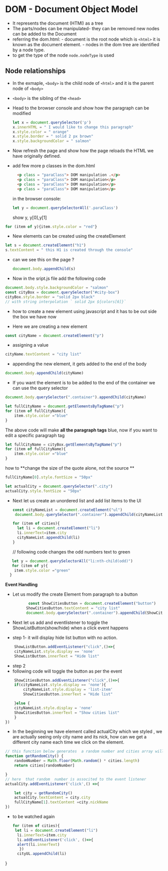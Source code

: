 # DOM - Document Object Model

- It represents the  document (HTMl) as a tree
- The parts/nodes  can be manipulated- they can be removed new nodes can be added to the Document
- referring the dom.html:
            - document is the root node which is ```<html>``` it is  known as the document element.
            - nodes in the dom tree are identified by a node type.
- to get the type of the node ```node.nodeType``` is used

## Node relationships

- In the exmaple, ```<body>``` is the child node of ```<html>``` and it is the parent node of ```<body>```

- ```<body>``` is the sibling of the ```<head>```
- Head to the browser console and show how  the  paragraph can be modified
  
  ``` Javascript
  let x = document.querySelector('p')
  x.innerHTML = " I would like to change this paragraph"
  x.style.color = " orange"
  x.style.border = " solid 2 px brown"
  x.style.backgroundColor = " salmon"
  ```

- Now refresh the page and show how the page reloads the HTML we  have originally defined.

- add few more p classes in the dom.html

  ```HTML
    <p class = "paraClass"> DOM manipulation .</p>
    <p class = "paraClass"> DOM manipulation</p>
    <p class = "paraClass"> DOM manipulation</p>
    <p class = "paraClass"> DOM manipulation</p>
    ```

    in the browser console:

    ```Javascript
    let y = document.querySelectorAll('.paraClass')
    ```

    show y, y[0],y[1]

```javascript
for (item of y){item.style.color = "red"}
```

- New elements can be created using the createElement
  
```javascript
let s = document.createElement("h1")
s.textContent = " this H1 is created through the console"
```

- can we see this on the page ?
  
  ```javascript
  document.body.appendChild(s)
  ```

- Now in the sript.js file add the following code
  
```javascript
document.body.style.backgroundColor = "salmon"
const cityBox = document.querySelector("#city-box") 
cityBox.style.border = "solid 2px black"
// with string interpolation ` solid 2px ${colors[6]}`
```

- how to create a new element using javascript and it has to be out side the box we have now
  
- Here we are creating a new element
  
```javascript
const cityName = document.createElement("p")
```

- assigning a value
  
```javascript
cityName.textContent = "city list"
```

- appending the new element, it gets added to the end of the body
  
```javascript
document.body.appendChild(cityName)
```

- If you want the element is to be added to the end of the container we can use the query selector

```javascript
document.body.querySelector(".container").appendChild(cityName)
```

```javascript
let fullCityName = document.getElementsByTagName("p")
for (item of fullCityName){
    item.style.color ="blue"
}
```

The above code  will make **all the paragraph tags** blue, now if you want to  edit  a specific paragraph tag

```javascript
let fullCityName = cityBox.getElementsByTagName("p")
for (item of fullCityName){
    item.style.color ="blue"
}
```

how to **change the size of the quote alone, not the source
**

```javascript
fullCityName[0].style.fontSize = "50px"
```
```javascript
let actualCity = document.querySelector(".city")
actualCity.style.fontSize = "50px"
```

- Next let us create an unordered list and add list items to the Ul
  
  ```javascript
  const cityNameList = document.createElement("ul")
   document.body.querySelector(".container").appendChild(cityNameList)

  for (item of cities){
    let li = document.createElement("li")
    li.innerText=item.city
    cityNameList.appendChild(li)
  }
  ```

  // following code changes the odd numbers text to green

```javascript
   let y = document.querySelectorAll("li:nth-child(odd)")
   for (item of y){
    item.style.color ="green"
  }

```

**Event Handling**

- Let us modify the create Element from paragraph to a button
  
  ```javascript
         const ShowCitiesButton = document.createElement("button")
        ShowCitiesButton.textContent = "city list"
        document.body.querySelector(".container").appendChild(ShowCitiesButton)
    ```

- Next let us add and eventlistener to toggle the ShowListButton(show/hide) when a click event happens
- step 1- it will display hide list button with no action.

```javascript
    ShowListButton.addEventListener("click",()=>{
    cityNameList.style.display == 'none'
    ShowListButton.innerText = "Hide list"
```

- step 2
- following code will toggle the button as per the event

```javascript
    ShowCitiesButton.addEventListener("click",()=>{
    if(cityNameList.style.display == 'none'){
        cityNameList.style.display = 'list-item'
        ShowCitiesButton.innerText = "Hide list"

    }else {
    cityNameList.style.display = 'none'
    ShowCitiesButton.innerText = "Show cities list"
    }
})
```

- In the beginning we have element called actualCity which we styled , we are actually seeing only city name and its nick, how can we  get  a different city name each time we click on the element.

```javascript
// this function below generates  a random number and cities array will use that number
function getRandomCity() {
    randomNumber = Math.floor(Math.random() * cities.length)
    return cities[randomNumber]

}
// here  that random  number is associted to the event listener 
actualCity.addEventListener('click',() =>{

    let city = getRandomCity()
    actualCity.textContent = city.city
    fullCityName[1].textContent =city.nickName
})
```

- to be watched again
  
  ```javascript
  for (item of cities){
   let li = document.createElement("li")
    li.innerText=item.city
    li.addEventListener('click', ()=>{
    alert(li.innerText)
     })
    cityUL.appendChild(li)

}
```
